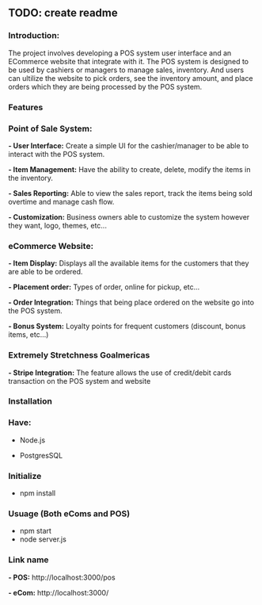 ## TODO: create readme

### Introduction: 
The project involves developing a POS system user interface and an ECommerce website that integrate with it. The POS system is designed to be used by cashiers or managers to manage sales, inventory. And users can ultilize the website to pick orders, see the inventory amount, and place orders which they are being processed by the POS system.
### Features
### Point of Sale System:
**- User Interface:** Create a simple UI for the cashier/manager to be able to interact with the POS system.

**- Item Management:** Have the ability to create, delete, modify the items in the inventory.

**- Sales Reporting:** Able to view the sales report, track the items being sold overtime and manage cash flow.

**- Customization:** Business owners able to customize the system however they want, logo, themes, etc...
### eCommerce Website:
**- Item Display:** Displays all the available items for the customers that they are able to be ordered.

**- Placement order:** Types of order, online for pickup, etc...

**- Order Integration:** Things that being place ordered on the website go into the POS system.

**- Bonus System:** Loyalty points for frequent customers (discount, bonus items, etc...)

### Extremely Stretchness Goalmericas
**- Stripe Integration:** The feature allows the use of credit/debit cards transaction on the POS system and website

### Installation
### Have:
- Node.js
  
- PostgresSQL

### Initialize
- npm install

### Usuage (Both eComs and POS)
- npm start
- node server.js

### Link name
**- POS:** http://localhost:3000/pos

**- eCom:** http://localhost:3000/

